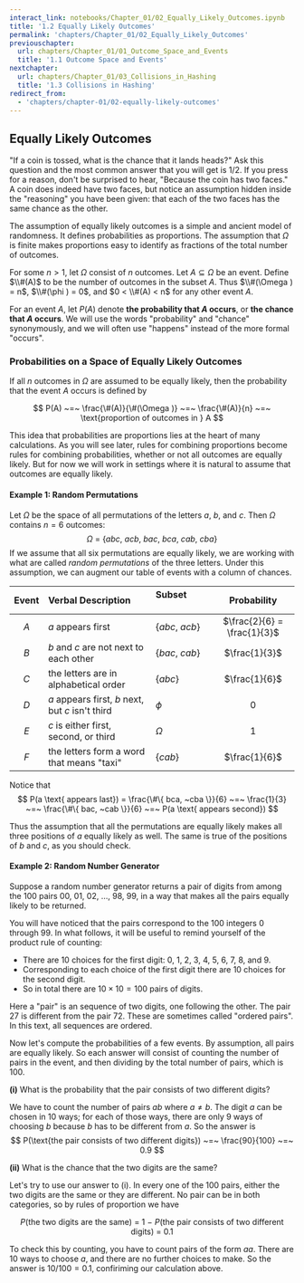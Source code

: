 ```yaml
---
interact_link: notebooks/Chapter_01/02_Equally_Likely_Outcomes.ipynb
title: '1.2 Equally Likely Outcomes'
permalink: 'chapters/Chapter_01/02_Equally_Likely_Outcomes'
previouschapter:
  url: chapters/Chapter_01/01_Outcome_Space_and_Events
  title: '1.1 Outcome Space and Events'
nextchapter:
  url: chapters/Chapter_01/03_Collisions_in_Hashing
  title: '1.3 Collisions in Hashing'
redirect_from:
  - 'chapters/chapter-01/02-equally-likely-outcomes'
---
```


## Equally Likely Outcomes

"If a coin is tossed, what is the chance that it lands heads?" Ask this question and the most common answer that you will get is $1/2$. If you press for a reason, don't be surprised to hear, "Because the coin has two faces." A coin does indeed have two faces, but notice an assumption hidden inside the "reasoning" you have been given: that each of the two faces has the same chance as the other. 

The assumption of equally likely outcomes is a simple and ancient model of randomness. It defines probabilities as proportions. The assumption that $\Omega$ is finite makes proportions easy to identify as fractions of the total number of outcomes.

For some $n > 1$, let $\Omega$ consist of $n$ outcomes. Let $A \subseteq \Omega$ be an event. Define $\\#(A)$ to be the number of outcomes in the subset $A$. Thus $\\#(\Omega ) = n$, $\\#(\phi ) = 0$, and $0 < \\#(A) < n$ for any other event $A$.

For an event $A$, let $P(A)$ denote **the probability that $A$ occurs**, or **the chance that $A$ occurs**. We will use the words "probability" and "chance" synonymously, and we will often use "happens" instead of the more formal "occurs".

### Probabilities on a Space of Equally Likely Outcomes
If all $n$ outcomes in $\Omega$ are assumed to be equally likely, then the probability that the event $A$ occurs is defined by

$$
P(A) ~=~ \frac{\#(A)}{\#(\Omega )} ~=~ \frac{\#(A)}{n}
~=~ \text{proportion of outcomes in } A
$$

This idea that probabilities are proportions lies at the heart of many calculations. As you will see later, rules for combining proportions become rules for combining probabilities, whether or not all outcomes are equally likely. But for now we will work in settings where it is natural to assume that outcomes are equally likely.

#### Example 1: Random Permutations
Let $\Omega$ be the space of all permutations of the letters $a$, $b$, and $c$. Then $\Omega$ contains $n=6$ outcomes:
$$
\Omega ~=~ \{ abc, ~acb, ~bac, ~bca, ~cab, ~cba \}
$$
If we assume that all six permutations are equally likely, we are working with what are called *random permutations* of the three letters. Under this assumption, we can augment our table of events with a column of chances.

Event | Verbal Description                               | Subset $~~~~~~~~~~~~$| Probability
:----:|:-------------------------------------------------|:-------------|:------:| 
$A$   | $a$ appears first                                |$\{abc, ~acb\}$ | $\frac{2}{6} = \frac{1}{3}$ 
$B$   | $b$ and $c$ are not next to each other           |$\{bac, ~cab\}$ | $\frac{1}{3}$
$C$   | the letters are in alphabetical order            | $\{abc\}$ | $\frac{1}{6}$    
$D$   | $a$ appears first, $b$ next, but $c$ isn't third | $\phi$ | $0$       
$E$   | $c$ is either first, second, or third            | $\Omega$ | $1$ 
$F$   | the letters form a word that means "taxi" | $\{ cab \}$ | $\frac{1}{6}$

Notice that
$$
P(a \text{ appears last}) = \frac{\#\{ bca, ~cba \}}{6} ~=~ \frac{1}{3}
~=~ \frac{\#\{ bac, ~cab \}}{6} ~=~ P(a \text{ appears second})
$$

Thus the assumption that all the permutations are equally likely makes all three positions of $a$ equally likely as well. The same is true of the positions of $b$ and $c$, as you should check.

#### Example 2: Random Number Generator
Suppose a random number generator returns a pair of digits from among the 100 pairs 00, 01, 02, $\ldots$, 98, 99, in a way that makes all the pairs equally likely to be returned. 

You will have noticed that the pairs correspond to the 100 integers 0 through 99. In what follows, it will be useful to remind yourself of the product rule of counting: 
- There are 10 choices for the first digit: 0, 1, 2, 3, 4, 5, 6, 7, 8, and 9.
- Corresponding to each choice of the first digit there are 10 choices for the second digit.
- So in total there are $10 \times 10 = 100$ pairs of digits. 

Here a "pair" is an sequence of two digits, one following the other. The pair 27 is different from the pair 72. These are sometimes called "ordered pairs". In this text, all sequences are ordered.

Now let's compute the probabilities of a few events. By assumption, all pairs are equally likely. So each answer will consist of counting the number of pairs in the event, and then dividing by the total number of pairs, which is 100.

**(i)** What is the probability that the pair consists of two different digits?

We have to count the number of pairs $ab$ where $a \ne b$. The digit $a$ can be chosen in 10 ways; for each of those ways, there are only 9 ways of choosing $b$ because $b$ has to be different from $a$. So the answer is
$$
P(\text{the pair consists of two different digits}) ~=~ \frac{90}{100} ~=~ 0.9
$$

**(ii)** What is the chance that the two digits are the same?

Let's try to use our answer to (i). In every one of the 100 pairs, either the two digits are the same or they are different. No pair can be in both categories, so by rules of proportion we have  

$$
P(\text{the two digits are the same}) ~=~ 1 ~-~
P(\text{the pair consists of two different digits}) ~=~ 0.1
$$

To check this by counting, you have to count pairs of the form $aa$. There are 10 ways to choose $a$, and there are no further choices to make. So the answer is $10/100 = 0.1$, confiriming our calculation above.
